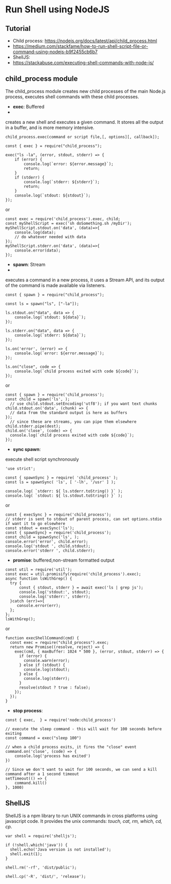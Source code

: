 # Run Shell using NodeJS

## Tutorial
- Child process: https://nodejs.org/docs/latest/api/child_process.html
- https://medium.com/stackfame/how-to-run-shell-script-file-or-command-using-nodejs-b9f2455cb6b7
- ShellJS: 
-  https://stackabuse.com/executing-shell-commands-with-node-js/


##  child_process module
The child_process module creates new child processes of the main Node.js process, executes shell commands with these child processes.

- **exec**: Buffered
- 
creates a new shell and executes a given command. It stores all the output in a buffer, and is more memory intensive.
```
child_process.exec(command or script file,[, options][, callback]);

const { exec } = require("child_process");

exec("ls -la", (error, stdout, stderr) => {
    if (error) {
        console.log(`error: ${error.message}`);
        return;
    }
    if (stderr) {
        console.log(`stderr: ${stderr}`);
        return;
    }
    console.log(`stdout: ${stdout}`);
});
```
or
```
const exec = require('child_process').exec, child;
const myShellScript = exec('sh doSomething.sh /myDir');
myShellScript.stdout.on('data', (data)=>{
    console.log(data); 
    // do whatever needed with data
});
myShellScript.stderr.on('data', (data)=>{
    console.error(data);
});
```

- **spawn**: Stream
- 
executes a command in a new process, it uses a Stream API, and its output of the command is made available via listeners.
```
const { spawn } = require("child_process");

const ls = spawn("ls", ["-la"]);

ls.stdout.on("data", data => {
    console.log(`stdout: ${data}`);
});

ls.stderr.on("data", data => {
    console.log(`stderr: ${data}`);
});

ls.on('error', (error) => {
    console.log(`error: ${error.message}`);
});

ls.on("close", code => {
    console.log(`child process exited with code ${code}`);
});
```
or
```
const { spawn } = require('child_process');
const child = spawn('ls', );
  // use child.stdout.setEncoding('utf8'); if you want text chunks
child.stdout.on('data', (chunk) => {
  // data from the standard output is here as buffers
});
  // since these are streams, you can pipe them elsewhere
child.stderr.pipe(dest);
child.on('close', (code) => {
  console.log(`child process exited with code ${code}`);
});
```
- **sync spawn**:

execute shell script synchronously
```
'use strict';

const { spawnSync } = require( 'child_process' );
const ls = spawnSync( 'ls', [ '-lh', '/usr' ] );

console.log( `stderr: ${ ls.stderr.toString() }` );
console.log( `stdout: ${ ls.stdout.toString() }` );
```
or
```
const { execSync } = require('child_process');
// stderr is sent to stdout of parent process, can set options.stdio if want it to go elsewhere
const stdout = execSync('ls');
const { spawnSync} = require('child_process');
const child = spawnSync('ls', );
console.error('error', child.error);
console.log('stdout ', child.stdout);
console.error('stderr ', child.stderr);
```
- **promise**: buffered,non-stream formatted output
```
const util = require('util');
const exec = util.promisify(require('child_process').exec);
async function lsWithGrep() {
  try {
      const { stdout, stderr } = await exec('ls | grep js');
      console.log('stdout:', stdout);
      console.log('stderr:', stderr);
  }catch (err)=>{
     console.error(err);
  };
};
lsWithGrep();
```
or 
```
function execShellCommand(cmd) {
  const exec = require("child_process").exec;
  return new Promise((resolve, reject) => {
    exec(cmd, { maxBuffer: 1024 * 500 }, (error, stdout, stderr) => {
      if (error) {
        console.warn(error);
      } else if (stdout) {
        console.log(stdout); 
      } else {
        console.log(stderr);
      }
      resolve(stdout ? true : false);
    });
  });
}
```
- **stop process**:
```
const { exec,  } = require('node:child_process')

// execute the sleep command - this will wait for 100 seconds before exiting
const command = exec("sleep 100")

// when a child process exits, it fires the "close" event
command.on('close', (code) => {
    console.log('process has exited')
})

// Since we don't want to wait for 100 seconds, we can send a kill command after a 1 second timeout
setTimeout(() => {
    command.kill()
}, 1000)
```

## ShellJS 
ShellJS is a npm library to run UNIX commands in cross platforms using javascript code. It provides the unix commands:
_touch, cat, rm, which, cd, cp_.
```
var shell = require('shelljs');

if (!shell.which('java')) {
  shell.echo('Java version is not installed');
  shell.exit(1);
}

shell.rm('-rf', 'dist/public');

shell.cp('-R', 'dist/', 'release');
```
